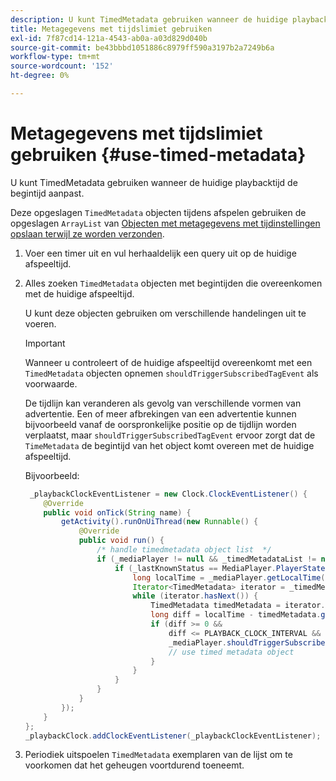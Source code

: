 ```yaml
---
description: U kunt TimedMetadata gebruiken wanneer de huidige playbacktijd de begintijd aanpast.
title: Metagegevens met tijdslimiet gebruiken
exl-id: 7f87cd14-121a-4543-ab0a-a03d829d040b
source-git-commit: be43bbbd1051886c8979ff590a3197b2a7249b6a
workflow-type: tm+mt
source-wordcount: '152'
ht-degree: 0%

---
```


# Metagegevens met tijdslimiet gebruiken {#use-timed-metadata}

U kunt TimedMetadata gebruiken wanneer de huidige playbacktijd de begintijd aanpast.

Deze opgeslagen `TimedMetadata` objecten tijdens afspelen gebruiken de opgeslagen `ArrayList` van [Objecten met metagegevens met tijdinstellingen opslaan terwijl ze worden verzonden](../../ad-insertion/custom-tags-configure/android-1.4-timed-metadata-store.md).

1. Voer een timer uit en vul herhaaldelijk een query uit op de huidige afspeeltijd.
1. Alles zoeken `TimedMetadata` objecten met begintijden die overeenkomen met de huidige afspeeltijd.

   U kunt deze objecten gebruiken om verschillende handelingen uit te voeren.

   >[!IMPORTANT]
   >
   >Wanneer u controleert of de huidige afspeeltijd overeenkomt met een `TimedMetadata` objecten opnemen `shouldTriggerSubscribedTagEvent` als voorwaarde.

   De tijdlijn kan veranderen als gevolg van verschillende vormen van advertentie. Een of meer afbrekingen van een advertentie kunnen bijvoorbeeld vanaf de oorspronkelijke positie op de tijdlijn worden verplaatst, maar `shouldTriggerSubscribedTagEvent` ervoor zorgt dat de `TimeMetadata` de begintijd van het object komt overeen met de huidige afspeeltijd.

   Bijvoorbeeld:

   ```java
    _playbackClockEventListener = new Clock.ClockEventListener() {
       @Override
       public void onTick(String name) {
           getActivity().runOnUiThread(new Runnable() {
               @Override
               public void run() {
                   /* handle timedmetadata object list  */ 
                   if (_mediaPlayer != null && _timedMetadataList != null && _timedMetadataList.size() > 0) {
                       if (_lastKnownStatus == MediaPlayer.PlayerState.PLAYING) {
                           long localTime = _mediaPlayer.getLocalTime();
                           Iterator<TimedMetadata> iterator = _timedMetadataList.iterator(); 
                           while (iterator.hasNext()) {
                               TimedMetadata timedMetadata = iterator.next();
                               long diff = localTime - timedMetadata.getTime();
                               if (diff >= 0 &&
                                   diff <= PLAYBACK_CLOCK_INTERVAL &&
                                   _mediaPlayer.shouldTriggerSubscribedTagEvent()) {
                                   // use timed metadata object
                               }
                           }
                       }
                   }
               }
           });
       }
   };
   _playbackClock.addClockEventListener(_playbackClockEventListener);
   ```

1. Periodiek uitspoelen `TimedMetadata` exemplaren van de lijst om te voorkomen dat het geheugen voortdurend toeneemt.
